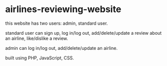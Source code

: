 # airlines-reviewing-website
this website has two users: admin, standard user.

standard user can sign up, log in/log out, add/delete/update a review about an airline, like/dislike a review.

admin can log in/log out, add/delete/update an airline.

built using PHP, JavaScript, CSS.
